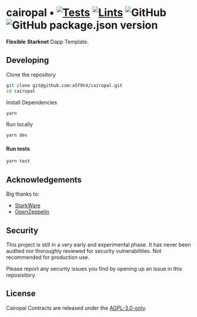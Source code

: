 # cairopal • [![Tests](https://github.com/a5f9t4/cairopal/actions/workflows/tests.yml/badge.svg)](https://github.com/a5f9t4/cairopal/actions/workflows/tests.yml) [![Lints](https://github.com/a5f9t4/cairopal/actions/workflows/lints.yml/badge.svg)](https://github.com/a5f9t4/cairopal/actions/workflows/lints.yml) ![GitHub](https://img.shields.io/github/license/a5f9t4/cairopal) ![GitHub package.json version](https://img.shields.io/github/package-json/v/a5f9t4/cairopal)


**Flexible** **Starknet** Dapp Template.


## Developing

Clone the repository

```bash
git clone git@github.com:a5f9t4/cairopal.git
cd cairopal
```

Install Dependencies

```bash
yarn
```

Run locally

```bash
yarn dev
```

#### Run tests

```bash
yarn test
```

## Acknowledgements

Big thanks to:

- [StarkWare](https://starkware.co/)
- [OpenZeppelin](https://github.com/OpenZeppelin/cairo-contracts)

## Security

This project is still in a very early and experimental phase. It has never been audited nor thoroughly reviewed for security vulnerabilities. Not recommended for production use.

Please report any security issues you find by opening up an issue in this reposisitory.

## License

Cairopal Contracts are released under the [AGPL-3.0-only](LICENSE).